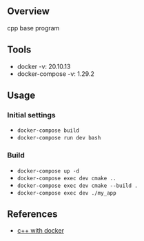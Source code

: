 ## Overview

cpp base program

## Tools

- docker -v: 20.10.13
- docker-compose -v: 1.29.2

## Usage

### Initial settings

- `docker-compose build`
- `docker-compose run dev bash`

### Build

- `docker-compose up -d`
- `docker-compose exec dev cmake ..`
- `docker-compose exec dev cmake --build .`
- `docker-compose exec dev ./my_app`

## References

- [c++ with docker](https://qiita.com/kai_kou/items/1f4b9a45a5d4d6788649)
